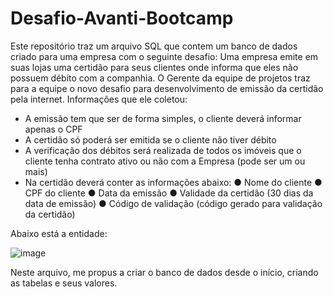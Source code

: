 # Desafio-Avanti-Bootcamp

Este repositório traz um arquivo SQL que contem um banco de dados criado para uma empresa com o seguinte desafio:
Uma empresa emite em suas lojas uma certidão para seus clientes onde informa que eles
não possuem débito com a companhia. O Gerente da equipe de projetos traz para a equipe
o novo desafio para desenvolvimento de emissão da certidão pela internet. Informações
que ele coletou:
- A emissão tem que ser de forma simples, o cliente deverá informar apenas o CPF
- A certidão só poderá ser emitida se o cliente não tiver débito
- A verificação dos débitos será realizada de todos os imóveis que o cliente tenha
contrato ativo ou não com a Empresa (pode ser um ou mais)
- Na certidão deverá conter as informações abaixo:
● Nome do cliente
● CPF do cliente
● Data da emissão
● Validade da certidão (30 dias da data de emissão)
● Código de validação (código gerado para validação da certidão)

Abaixo está a entidade:

![image](https://github.com/phsoaresb/Desafio-Avanti-Bootcamp/assets/134897384/f4250588-2cf5-4e1b-87fe-02d2040c7368)

Neste arquivo, me propus a criar o banco de dados desde o início, criando as tabelas e seus valores.
